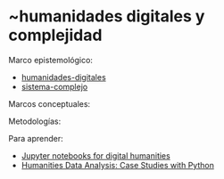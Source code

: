 # ~humanidades digitales y complejidad

Marco epistemológico:

* [humanidades-digitales](humanidades-digitales.md)
* [sistema-complejo](sistema-complejo.md)

Marcos conceptuales:

Metodologías:

Para aprender:

* [Jupyter notebooks for digital humanities](https://github.com/quinnanya/dh-jupyter)
* [Humanities Data Analysis: Case Studies with Python](https://www.humanitiesdataanalysis.org/)

